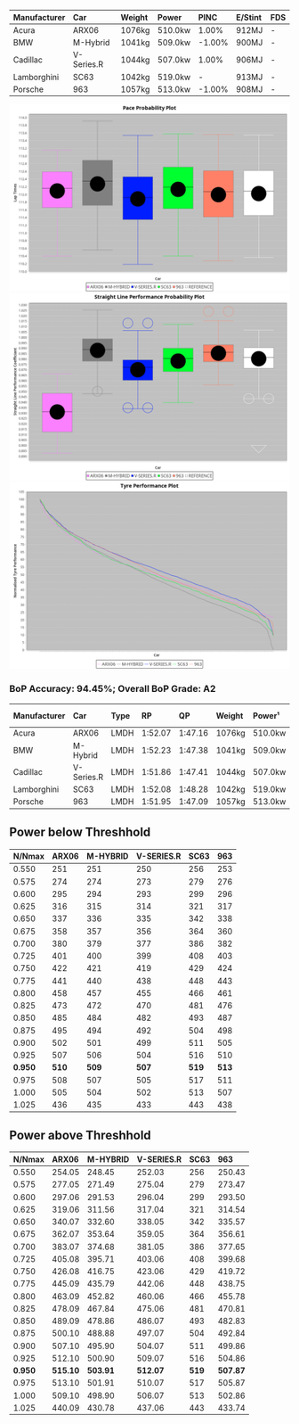| Manufacturer | Car        | Weight | Power   | PINC    | E/Stint | FDS     |
|:-|:-|:-|:-|:-|:-|:-|
| Acura        | ARX06      | 1076kg | 510.0kw | 1.00%   | 912MJ   |    -    |
| BMW          | M-Hybrid   | 1041kg | 509.0kw | -1.00%  | 900MJ   |    -    |
| Cadillac     | V-Series.R | 1044kg | 507.0kw | 1.00%   | 906MJ   |    -    |
| Lamborghini  | SC63       | 1042kg | 519.0kw |    -    | 913MJ   |    -    |
| Porsche      | 963        | 1057kg | 513.0kw | -1.00%  | 908MJ   |    -    |

![PACECHART](./IMG/ACOMETHOD.png)
![STRAIGHTLINEPERFORMANCECHART](./IMG/ACOMETHOD_sp.png)
![TYREPERFORMANCECHART](./IMG/ACOMETHOD_tw.png)

### BoP Accuracy: 94.45%; Overall BoP Grade: A2
| Manufacturer | Car        | Type | RP      | QP      | Weight | Power¹  | Threshhold | PINC    | Power²   | E/Stint | AVG Vmax  | FDS     | RDLC | L/Stint | BOP-Grade | Model Accuracy | Model Points | Match% | SimDiff |
|:-|:-|:-|:-|:-|:-|:-|:-|:-|:-|:-|:-|:-|:-|:-|:-|:-|:-|:-|:-|
| Acura        | ARX06      | LMDH | 1:52.07 | 1:47.16 | 1076kg | 510.0kw | 210.0kph   | 1.00%   | 515.10kw |  912MJ  | 279.14kph |    -    | 1.00 | 29      | +B2       | 100.00%        | 996          | 81.24% | #       |
| BMW          | M-Hybrid   | LMDH | 1:52.23 | 1:47.38 | 1041kg | 509.0kw | 210.0kph   | -1.00%  | 503.90kw |  900MJ  | 290.09kph |    -    | 1.01 | 29      | ~A1       | 98.62%         | 2363         | 99.55% | -0.38   |
| Cadillac     | V-Series.R | LMDH | 1:51.86 | 1:47.41 | 1044kg | 507.0kw | 210.0kph   | 1.00%   | 512.10kw |  906MJ  | 286.45kph |    -    | 1.02 | 29      | ~A1       | 98.50%         | 4201         | 95.05% | +1.35   |
| Lamborghini  | SC63       | LMDH | 1:52.08 | 1:48.28 | 1042kg | 519.0kw | 210.0kph   |    -    | 519.00kw |  913MJ  | 288.31kph |    -    | 1.04 | 29      | ~A1       | 100.00%        | 784          | 98.14% | #       |
| Porsche      | 963        | LMDH | 1:51.95 | 1:47.09 | 1057kg | 513.0kw | 210.0kph   | -1.00%  | 507.90kw |  908MJ  | 288.27kph |    -    | 1.00 | 29      | ~A1       | 99.87%         | 12613        | 98.27% | +0.81   |

## Power below Threshhold
| N/Nmax    | ARX06   | M-HYBRID | V-SERIES.R | SC63    | 963     |
|:-|:-|:-|:-|:-|:-|
|  0.550    |  251    |  251     |  250       |  256    |  253    |
|  0.575    |  274    |  274     |  273       |  279    |  276    |
|  0.600    |  295    |  294     |  293       |  299    |  296    |
|  0.625    |  316    |  315     |  314       |  321    |  317    |
|  0.650    |  337    |  336     |  335       |  342    |  338    |
|  0.675    |  358    |  357     |  356       |  364    |  360    |
|  0.700    |  380    |  379     |  377       |  386    |  382    |
|  0.725    |  401    |  400     |  399       |  408    |  403    |
|  0.750    |  422    |  421     |  419       |  429    |  424    |
|  0.775    |  441    |  440     |  438       |  448    |  443    |
|  0.800    |  458    |  457     |  455       |  466    |  461    |
|  0.825    |  473    |  472     |  470       |  481    |  476    |
|  0.850    |  485    |  484     |  482       |  493    |  487    |
|  0.875    |  495    |  494     |  492       |  504    |  498    |
|  0.900    |  502    |  501     |  499       |  511    |  505    |
|  0.925    |  507    |  506     |  504       |  516    |  510    |
| **0.950** | **510** | **509**  | **507**    | **519** | **513** |
|  0.975    |  508    |  507     |  505       |  517    |  511    |
|  1.000    |  505    |  504     |  502       |  513    |  507    |
|  1.025    |  436    |  435     |  433       |  443    |  438    |

## Power above Threshhold
| N/Nmax    | ARX06      | M-HYBRID   | V-SERIES.R | SC63    | 963        |
|:-|:-|:-|:-|:-|:-|
|  0.550    |  254.05    |  248.45    |  252.03    |  256    |  250.43    |
|  0.575    |  277.05    |  271.49    |  275.04    |  279    |  273.47    |
|  0.600    |  297.06    |  291.53    |  296.04    |  299    |  293.50    |
|  0.625    |  319.06    |  311.56    |  317.04    |  321    |  314.54    |
|  0.650    |  340.07    |  332.60    |  338.05    |  342    |  335.57    |
|  0.675    |  362.07    |  353.64    |  359.05    |  364    |  356.61    |
|  0.700    |  383.07    |  374.68    |  381.05    |  386    |  377.65    |
|  0.725    |  405.08    |  395.71    |  403.06    |  408    |  399.68    |
|  0.750    |  426.08    |  416.75    |  423.06    |  429    |  419.72    |
|  0.775    |  445.09    |  435.79    |  442.06    |  448    |  438.75    |
|  0.800    |  463.09    |  452.82    |  460.06    |  466    |  455.78    |
|  0.825    |  478.09    |  467.84    |  475.06    |  481    |  470.81    |
|  0.850    |  489.09    |  478.86    |  486.07    |  493    |  482.83    |
|  0.875    |  500.10    |  488.88    |  497.07    |  504    |  492.84    |
|  0.900    |  507.10    |  495.90    |  504.07    |  511    |  499.86    |
|  0.925    |  512.10    |  500.90    |  509.07    |  516    |  504.86    |
| **0.950** | **515.10** | **503.91** | **512.07** | **519** | **507.87** |
|  0.975    |  513.10    |  501.91    |  510.07    |  517    |  505.87    |
|  1.000    |  509.10    |  498.90    |  506.07    |  513    |  502.86    |
|  1.025    |  440.09    |  430.78    |  437.06    |  443    |  433.74    |
